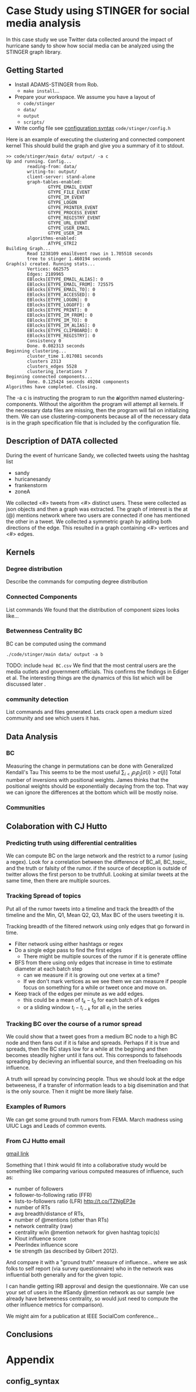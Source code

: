 # Case Study using STINGER for social media analysis
In this case study we use Twitter data collected around the impact of hurricane sandy to show how social media can be analyzed using the STINGER graph library.

## Getting Started
+ Install ADAMS-STINGER from Rob.
    - `make install`...
+ Prepare your workspace.
    We assume you have a layout of 
    - `code/stinger`
    - `data/`
    - `output`
    - `scripts/`
+ Write config file see [configuration syntax](#config_syntax)
 `code/stinger/config.h`

Here is an example of executing the clustering and connected component kernel
This should build the graph and give you a summary of it to stdout.

~~~~~~~~~~
>> code/stinger/main data/ output/ -a c
Up and running. Config...
        reading-from: data/
        writing-to: output/
        client-server: stand-alone
        graph-tables-enabled:
                GTYPE_EMAIL_EVENT
                GTYPE_FILE_EVENT
                GTYPE_IM_EVENT
                GTYPE_LOGON
                GTYPE_PRINTER_EVENT
                GTYPE_PROCESS_EVENT
                GTYPE_REGISTRY_EVENT
                GTYPE_URL_EVENT
                GTYPE_USER_EMAIL
                GTYPE_USER_IM
        algorithms-enabled:
                ATYPE_GTRI2
Building Graph...
        Read 1238109 emailEvent rows in 1.705518 seconds
        tree to stinger 1.460194 seconds
Graph(s) created. Running stats...
        Vertices: 662575
        Edges: 2189965
        EBlocks[ETYPE_EMAIL_ALIAS]: 0
        EBlocks[ETYPE_EMAIL_FROM]: 725575
        EBlocks[ETYPE_EMAIL_TO]: 0
        EBlocks[ETYPE_ACCESSED]: 0
        EBlocks[ETYPE_LOGON]: 0
        EBlocks[ETYPE_LOGOFF]: 0
        EBlocks[ETYPE_PRINT]: 0
        EBlocks[ETYPE_IM_FROM]: 0
        EBlocks[ETYPE_IM_TO]: 0
        EBlocks[ETYPE_IM_ALIAS]: 0
        EBlocks[ETYPE_CLIPBOARD]: 0
        EBlocks[ETYPE_REGISTRY]: 0
        Consistency 0
        Done. 0.082313 seconds
Beginning clustering...
        cluster_time 1.017081 seconds
        clusters 2313
        clusters_edges 5528
        clustering_iterations 7
Beginning connected components...
        Done. 0.125424 seconds 49204 components
Algorithms have completed. Closing.
~~~~~~~~~~~~

The -a c is instructing the program to run the **a**lgorithm named **c**lustering-components. Without the algorithm the program will attempt all kernels. If the necessary data files are missing, then the program will fail on initializing them. We can use clustering-components because all of the necessary data is in the graph specification file that is included by the configuration file.



## Description of DATA collected
During the event of hurricane Sandy, we collected tweets using the hashtag list
 - sandy
 - huricanesandy
 - frankenstorm
 - zoneA

We collected <#> tweets from <#> distinct users.
These were collected as json objects and then a graph was extracted.
The graph of interest is the at (@) mentions network where two users are connected if one has mentioned the other in a tweet. We collected a symmetric graph by adding both directions of the edge. This resulted in a graph containing <#> vertices and <#> edges.

## Kernels

### Degree distribution
Describe the commands for computing degree distribution

### Connected Components
List commands 
We found that the distribution of component sizes looks like...

### Betwenness Centrality BC
BC can be computed using the command
    
   `./code/stinger/main data/ output -a b`


TODO: include `head BC.csv`
We find that the most central users are the media outlets and government officials. This confirms the findings in Ediger et al. The interesting things are the dynamics of this list which will be discussed later <pointer to discussion>.

### community detection
List commands and files generated.
Lets crack open a medium sized community and see which users it has.

## Data Analysis

### BC
Measuring the change in permutations can be done with 
Generalized Kendall's Tau
This seems to be the most useful
$\sum_{i<j} p_i p_j [\sigma(i) > \sigma(j)]$
Total number of inversions with positional weights.
James thinks that the positional weights should be exponentially decaying from the top. That way we can ignore the differences at the bottom which will be mostly noise.

### Communities

## Colaboration with CJ Hutto

### Predicting truth using differential centralities
We can compute BC on the large network and the restrict to a rumor (using a regex). Look for a correlation between the difference of 
BC_all, BC_topic_
and the truth or falsity of the rumor.
if the source of deception is outside of twitter allows the first person to be truthfull. Looking at similar tweets at the same time, then there are multiple sources.

### Tracking Spread of topics
Put all of the rumor tweets into a timeline and track the breadth of the timeline and the Min, Q1, Mean Q2, Q3, Max BC of the users tweeting it is. 

Tracking breadth of the filtered network using only edges that go forward in time.

* Filter network using either hashtags or regex
* Do a single edge pass to find the first edges
    + There might be multiple sources of the rumor if it is generate offline
* BFS from there using only edges that increase in time to estimate diameter at each batch step
    + can we measure if it is growing out one vertex at a time?
    + If we don't mark vertices as we see them we can measure if people focus on something for a while or tweet once and move on.
* Keep track of the edges per minute as we add edges.
    + this could be a mean of $t_k-t_{0}$ for each batch of k edges
    + or a sliding window $t_i - t_{i-k}$ for all $e_i$ in the series

### Tracking BC over the course of a rumor spread
We could show that a tweet goes from a medium BC node to a high BC node and then fans out if it is false and spreads. Perhaps if it is true and spreads, then the BC stays low for a while at the begining and then becomes steadily higher until it fans out. This corresponds to falsehoods spreading by decieving an influential source, and then freeloading on his influence. 

A truth will spread by convincing people. Thus we should look at the edge betweeness, if a transfer of information leads to a big disemination and that is the only source.
Then it might be more likely false.

### Examples of Rumors

We can get some ground truth rumors from FEMA.
March madness using UIUC
Lags and Leads of common events.

### From CJ Hutto email

[gmail link](https://mail.google.com/mail/ca/u/0/#apps/cj/13c1fb675dd7c042=)

Something that I think would fit into a collaborative study would be something like comparing various computed measures of influence, such as:

   - number of followers
   - follower-to-following ratio (FFR)
   - lists-to-followers ratio (LFR) http://t.co/TZNgEP3e 
   - number of RTs
   - avg breadth/distance of RTs, 
   - number of @mentions (other than RTs)
   - network centrality (raw)
   - centrality w/in @mention network for given hashtag topic(s)
   - Klout influence score
   - PeerIndex influence score
   - tie strength (as described by Gilbert 2012).

And compare it with a "ground truth" measure of influence... where we ask folks to self report (via survey questionnaire) who in the network was influential both generally and for the given topic. 

I can handle getting IRB approval and design the questionnaire. We can use your set of users in the #Sandy @mention network as our sample (we already have betweeness centrality, so would just need to compute the other influence metrics for comparison). 

We might aim for a publication at IEEE SocialCom conference...

## Conclusions

# Appendix

## config_syntax
